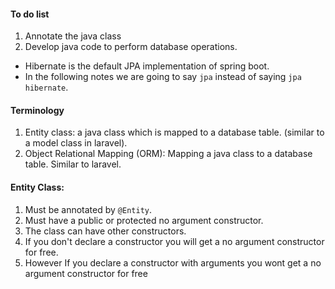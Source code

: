 #### To do list
1. Annotate the java class 
2. Develop java code to perform database operations.

- Hibernate is the default JPA implementation of spring boot.
- In the following notes we are going to say `jpa` instead of saying `jpa hibernate`.

#### Terminology
1. Entity class: a java class which is mapped to a database table. (similar to a model class in laravel).
2. Object Relational Mapping (ORM): Mapping a java class to a database table. Similar to laravel.

#### Entity Class:
1. Must be annotated by `@Entity`.
2. Must have a public or protected no argument constructor.
3. The class can have other constructors.
4. If you don't declare a constructor you will get a no argument constructor for free.
5. However If you declare a constructor with arguments you wont get a no argument constructor for free